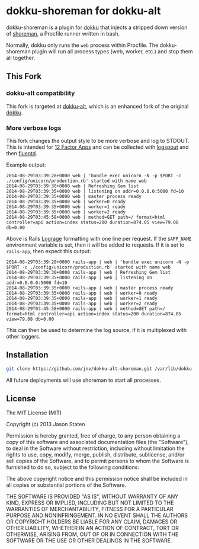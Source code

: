 # dokku-shoreman for dokku-alt

dokku-shoreman is a plugin for [dokku][dokku] that injects a stripped down
version of [shoreman][shoreman], a Procfile runner written in bash.

Normally, dokku only runs the `web` process within Procfile. The dokku-shoreman
plugin will run all process types (web, worker, etc.) and stop them all together.

## This Fork

### dokku-alt compatibility

This fork is targeted at [dokku-alt](dokku-alt), which is an enhanced fork of the original [dokku](dokku).

### More verbose logs

This fork changes the output style to be more verbose and log to STDOUT. This is intended for [12 Factor Apps][12-factor] and can be collected with [logspout][logspout] and then [fluentd][fluentd].

Example output:

    2014-08-29T03:39:28+0000 web | 'bundle exec unicorn -N -p $PORT -c ./config/unicorn/production.rb' started with name web
    2014-08-29T03:39:30+0000 web | Refreshing Gem list
    2014-08-29T03:39:35+0000 web | listening on addr=0.0.0.0:5000 fd=10
    2014-08-29T03:39:35+0000 web | master process ready
    2014-08-29T03:39:35+0000 web | worker=0 ready
    2014-08-29T03:39:35+0000 web | worker=1 ready
    2014-08-29T03:39:35+0000 web | worker=2 ready
    2014-08-29T03:45:58+0000 web | method=GET path=/ format=html controller=api action=index status=200 duration=874.05 view=79.08 db=0.00

Above is Rails [Lograge][lograge] formatting with one line per request. If the `$APP_NAME` environment variable is set, then it will be added to requests. If it is set to `rails-app`, then expect this output:

    2014-08-29T03:39:28+0000 rails-app | web | 'bundle exec unicorn -N -p $PORT -c ./config/unicorn/production.rb' started with name web
    2014-08-29T03:39:30+0000 rails-app | web | Refreshing Gem list
    2014-08-29T03:39:35+0000 rails-app | web | listening on addr=0.0.0.0:5000 fd=10
    2014-08-29T03:39:35+0000 rails-app | web | master process ready
    2014-08-29T03:39:35+0000 rails-app | web | worker=0 ready
    2014-08-29T03:39:35+0000 rails-app | web | worker=1 ready
    2014-08-29T03:39:35+0000 rails-app | web | worker=2 ready
    2014-08-29T03:45:58+0000 rails-app | web | method=GET path=/ format=html controller=api action=index status=200 duration=874.05 view=79.08 db=0.00

This can then be used to determine the log source, if it is multiplexed with other loggers.

## Installation

```sh
git clone https://github.com/jnv/dokku-alt-shoreman.git /var/lib/dokku-alt/plugins/dokku-shoreman
```

All future deployments will use shoreman to start all processes.

## License

The MIT License (MIT)

Copyright (c) 2013 Jason Staten

Permission is hereby granted, free of charge, to any person obtaining a copy
of this software and associated documentation files (the "Software"), to deal
in the Software without restriction, including without limitation the rights
to use, copy, modify, merge, publish, distribute, sublicense, and/or sell
copies of the Software, and to permit persons to whom the Software is
furnished to do so, subject to the following conditions:

The above copyright notice and this permission notice shall be included in
all copies or substantial portions of the Software.

THE SOFTWARE IS PROVIDED "AS IS", WITHOUT WARRANTY OF ANY KIND, EXPRESS OR
IMPLIED, INCLUDING BUT NOT LIMITED TO THE WARRANTIES OF MERCHANTABILITY,
FITNESS FOR A PARTICULAR PURPOSE AND NONINFRINGEMENT. IN NO EVENT SHALL THE
AUTHORS OR COPYRIGHT HOLDERS BE LIABLE FOR ANY CLAIM, DAMAGES OR OTHER
LIABILITY, WHETHER IN AN ACTION OF CONTRACT, TORT OR OTHERWISE, ARISING FROM,
OUT OF OR IN CONNECTION WITH THE SOFTWARE OR THE USE OR OTHER DEALINGS IN THE
SOFTWARE.

[dokku]: https://github.com/progrium/dokku
[dokku-alt]: https://github.com/dokku-alt/dokku-alt
[shoreman]: http://hecticjeff.net/shoreman/
[12-factor]: http://12factor.net/logs
[logspout]: https://github.com/progrium/logspout
[fluentd]: http://www.fluentd.org/
[lograge]: https://github.com/roidrage/lograge
